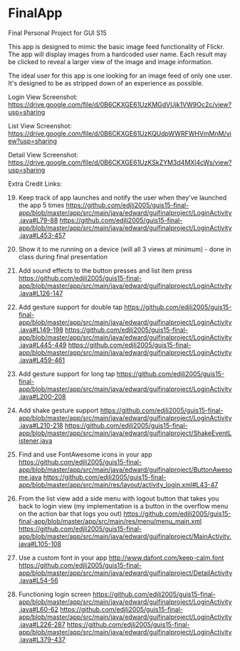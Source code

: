 # FinalApp
Final Personal Project for GUI S15

This app is designed to mimic the basic image feed functionality of Flickr. The app will display images from a hardcoded user name. Each result may be clicked to reveal a larger view of the image and image information.

The ideal user for this app is one looking for an image feed of only one user. It's designed to be as stripped down of an experience as possible.

Login View Screenshot:
https://drive.google.com/file/d/0B6CKXGE61UzKMGdVUjk1VW9Oc2c/view?usp=sharing

List View Screenshot:
https://drive.google.com/file/d/0B6CKXGE61UzKQUdpWWRFWHVmMnM/view?usp=sharing

Detail View Screenshot:
https://drive.google.com/file/d/0B6CKXGE61UzKSkZYM3d4MXl4cWs/view?usp=sharing

Extra Credit Links: 

19. Keep track of app launches and notify the user when they've launched the app 5 times
https://github.com/edjli2005/guis15-final-app/blob/master/app/src/main/java/edward/guifinalproject/LoginActivity.java#L79-88
https://github.com/edjli2005/guis15-final-app/blob/master/app/src/main/java/edward/guifinalproject/LoginActivity.java#L453-457

14. Show it to me running on a device (will all 3 views at minimum) - done in class during final presentation

13. Add sound effects to the button presses and list item press
https://github.com/edjli2005/guis15-final-app/blob/master/app/src/main/java/edward/guifinalproject/LoginActivity.java#L126-147

10. Add gesture support for double tap
https://github.com/edjli2005/guis15-final-app/blob/master/app/src/main/java/edward/guifinalproject/LoginActivity.java#L149-198
https://github.com/edjli2005/guis15-final-app/blob/master/app/src/main/java/edward/guifinalproject/LoginActivity.java#L445-449
https://github.com/edjli2005/guis15-final-app/blob/master/app/src/main/java/edward/guifinalproject/LoginActivity.java#L459-461

11. Add gesture support for long tap
https://github.com/edjli2005/guis15-final-app/blob/master/app/src/main/java/edward/guifinalproject/LoginActivity.java#L200-208

12. Add shake gesture support
https://github.com/edjli2005/guis15-final-app/blob/master/app/src/main/java/edward/guifinalproject/LoginActivity.java#L210-218
https://github.com/edjli2005/guis15-final-app/blob/master/app/src/main/java/edward/guifinalproject/ShakeEventListener.java

5. Find and use FontAwesome icons in your app
https://github.com/edjli2005/guis15-final-app/blob/master/app/src/main/java/edward/guifinalproject/ButtonAwesome.java
https://github.com/edjli2005/guis15-final-app/blob/master/app/src/main/res/layout/activity_login.xml#L43-47

6. From the list view add a side menu with logout button that takes you back to login view (my implementation is a button in the overflow menu on the action bar that logs you out)
https://github.com/edjli2005/guis15-final-app/blob/master/app/src/main/res/menu/menu_main.xml
https://github.com/edjli2005/guis15-final-app/blob/master/app/src/main/java/edward/guifinalproject/MainActivity.java#L105-108

4. Use a custom font in your app
http://www.dafont.com/keep-calm.font
https://github.com/edjli2005/guis15-final-app/blob/master/app/src/main/java/edward/guifinalproject/DetailActivity.java#L54-56

2. Functioning login screen
https://github.com/edjli2005/guis15-final-app/blob/master/app/src/main/java/edward/guifinalproject/LoginActivity.java#L60-62
https://github.com/edjli2005/guis15-final-app/blob/master/app/src/main/java/edward/guifinalproject/LoginActivity.java#L226-287
https://github.com/edjli2005/guis15-final-app/blob/master/app/src/main/java/edward/guifinalproject/LoginActivity.java#L379-437